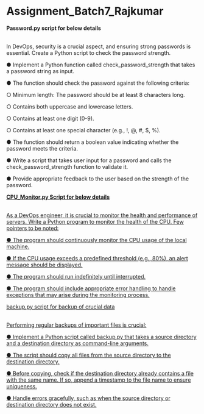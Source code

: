 # Assignment_Batch7_Rajkumar

<b>Password.py script for below details</b>


<br />In DevOps, security is a crucial aspect, and ensuring strong passwords is essential. Create a Python script to check the password strength. 

●       Implement a Python function called check_password_strength that takes a password string as input.

●       The function should check the password against the following criteria:

○       Minimum length: The password should be at least 8 characters long.

○       Contains both uppercase and lowercase letters.

○       Contains at least one digit (0-9).

○       Contains at least one special character (e.g., !, @, #, $, %).

●       The function should return a boolean value indicating whether the password meets the criteria.

●       Write a script that takes user input for a password and calls the check_password_strength function to validate it.

●       Provide appropriate feedback to the user based on the strength of the password. 

<b><u>CPU_Monitor.py Script for below details</b>

<br />As a DevOps engineer, it is crucial to monitor the health and performance of servers. Write a Python program to monitor the health of the CPU. Few pointers to be noted:

●       The program should continuously monitor the CPU usage of the local machine.

●       If the CPU usage exceeds a predefined threshold (e.g., 80%), an alert message should be displayed.

●       The program should run indefinitely until interrupted.

●       The program should include appropriate error handling to handle exceptions that may arise during the monitoring process.

backup.py script for backup of crucial data

<br />
Performing regular backups of important files is crucial:

●       Implement a Python script called backup.py that takes a source directory and a destination directory as command-line arguments.

●       The script should copy all files from the source directory to the destination directory.

●       Before copying, check if the destination directory already contains a file with the same name. If so, append a timestamp to the file name to ensure uniqueness.

●       Handle errors gracefully, such as when the source directory or destination directory does not exist.
